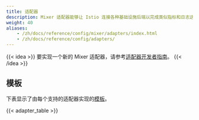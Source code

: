 ```yaml
---
title: 适配器
description: Mixer 适配器能够让 Istio 连接各种基础设施后端以完成类似指标和日志这样的功能。
weight: 40
aliases:
    - /zh/docs/reference/config/mixer/adapters/index.html
    - /zh/docs/reference/config/adapters/
---
```


{{< idea >}}
 要实现一个新的 Mixer 适配器，请参考[适配器开发者指南](https://github.com/istio/istio/wiki/Mixer-Compiled-In-Adapter-Dev-Guide)。
{{< /idea >}}

## 模板

下表显示了由每个支持的适配器实现的[模板](/zh/docs/reference/config/policy-and-telemetry/templates)。

{{< adapter_table >}}